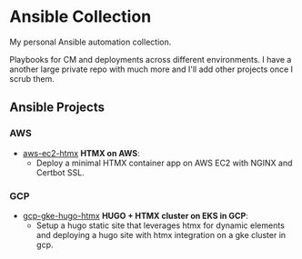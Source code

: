 # Ansible Collection

My personal Ansible automation collection.

 Playbooks for CM and deployments across different environments. I have a another large private repo with much more and I'll add other projects once I scrub them.

## Ansible Projects

### AWS
- [aws-ec2-htmx](https://github.com/mkonji008/ansible-collection/tree/aws-ec2-htmx)  **HTMX on AWS**:
    - Deploy a minimal HTMX container app on AWS EC2 with NGINX and Certbot SSL.

### GCP


- [gcp-gke-hugo-htmx](https://github.com/mkonji008/ansible-collection/tree/gcp-gke-hugo-htmx) **HUGO + HTMX cluster on EKS in GCP**:
  - Setup a hugo static site that leverages htmx for dynamic elements and deploying a hugo site with htmx integration on a gke cluster in gcp.
